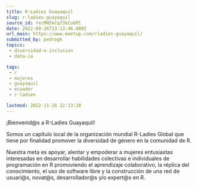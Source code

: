 ```yaml
---
title: R-Ladies Guayaquil
slug: r-ladies-guayaquil
source_id: recMN5kCq73kCobPC
date: 2022-09-26T23:13:46.000Z
url_main: https://www.meetup.com/rladies-guayaquil/
submitted_by: pedrogk
topics: 
 - diversidad-e-inclusion
 - data-ia

tags: 
 - r
 - mujeres
 - guayaquil
 - ecuador
 - r-ladies

lastmod: 2022-11-26 22:13:28
---
```


¡Bienvenid@s a R-Ladies Guayaquil!

Somos un capítulo local de la organización mundial R-Ladies Global que tiene por finalidad promover la diversidad de género en la comunidad de R.

Nuestra meta es apoyar, alentar y empoderar a mujeres entusiastas interesadas en desarrollar habilidades colectivas e individuales de programación en R promoviendo el aprendizaje colaborativo, la réplica del conocimiento, el uso de software libre y la construcción de una red de usuari@s, novat@s, desarrollador@s y/o expert@s en R.
